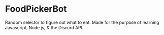 # FoodPickerBot
Random selector to figure out what to eat.
Made for the purpose of learning Javascript, Node.js, & the Discord API.
